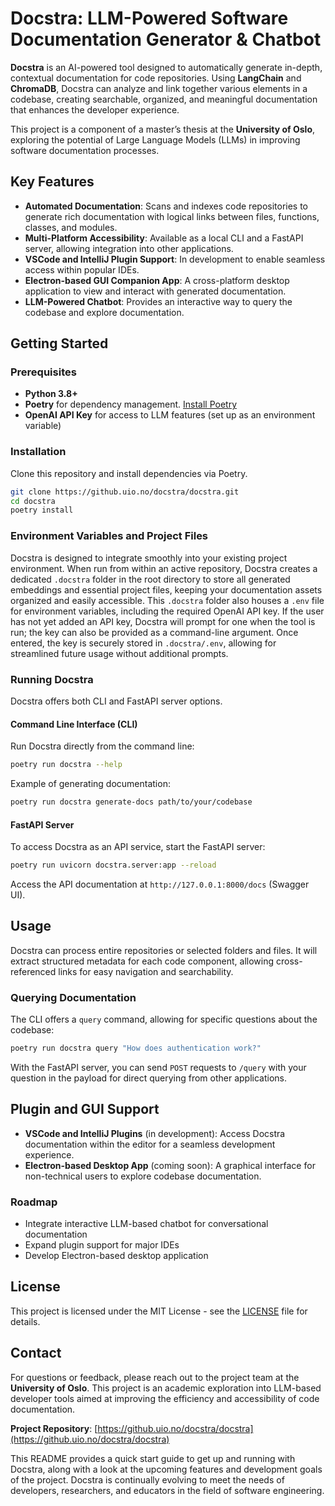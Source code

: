 # Docstra: LLM-Powered Software Documentation Generator & Chatbot

**Docstra** is an AI-powered tool designed to automatically generate in-depth, contextual documentation for code repositories. Using **LangChain** and **ChromaDB**, Docstra can analyze and link together various elements in a codebase, creating searchable, organized, and meaningful documentation that enhances the developer experience.

This project is a component of a master’s thesis at the **University of Oslo**, exploring the potential of Large Language Models (LLMs) in improving software documentation processes.

## Key Features

- **Automated Documentation**: Scans and indexes code repositories to generate rich documentation with logical links between files, functions, classes, and modules.
- **Multi-Platform Accessibility**: Available as a local CLI and a FastAPI server, allowing integration into other applications.
- **VSCode and IntelliJ Plugin Support**: In development to enable seamless access within popular IDEs.
- **Electron-based GUI Companion App**: A cross-platform desktop application to view and interact with generated documentation.
- **LLM-Powered Chatbot**: Provides an interactive way to query the codebase and explore documentation.

## Getting Started

### Prerequisites

- **Python 3.8+**
- **Poetry** for dependency management. [Install Poetry](https://python-poetry.org/docs/#installation)
- **OpenAI API Key** for access to LLM features (set up as an environment variable)

### Installation

Clone this repository and install dependencies via Poetry.

```bash
git clone https://github.uio.no/docstra/docstra.git
cd docstra
poetry install
```

### Environment Variables and Project Files

Docstra is designed to integrate smoothly into your existing project environment. When run from within an active repository, Docstra creates a dedicated `.docstra` folder in the root directory to store all generated embeddings and essential project files, keeping your documentation assets organized and easily accessible. This `.docstra` folder also houses a `.env` file for environment variables, including the required OpenAI API key. If the user has not yet added an API key, Docstra will prompt for one when the tool is run; the key can also be provided as a command-line argument. Once entered, the key is securely stored in `.docstra/.env`, allowing for streamlined future usage without additional prompts.

### Running Docstra

Docstra offers both CLI and FastAPI server options.

#### Command Line Interface (CLI)

Run Docstra directly from the command line:

```bash
poetry run docstra --help
```

Example of generating documentation:

```bash
poetry run docstra generate-docs path/to/your/codebase
```

#### FastAPI Server

To access Docstra as an API service, start the FastAPI server:

```bash
poetry run uvicorn docstra.server:app --reload
```

Access the API documentation at `http://127.0.0.1:8000/docs` (Swagger UI).

## Usage

Docstra can process entire repositories or selected folders and files. It will extract structured metadata for each code component, allowing cross-referenced links for easy navigation and searchability.

### Querying Documentation

The CLI offers a `query` command, allowing for specific questions about the codebase:

```bash
poetry run docstra query "How does authentication work?"
```

With the FastAPI server, you can send `POST` requests to `/query` with your question in the payload for direct querying from other applications.

## Plugin and GUI Support

- **VSCode and IntelliJ Plugins** (in development): Access Docstra documentation within the editor for a seamless development experience.
- **Electron-based Desktop App** (coming soon): A graphical interface for non-technical users to explore codebase documentation.

### Roadmap

- Integrate interactive LLM-based chatbot for conversational documentation
- Expand plugin support for major IDEs
- Develop Electron-based desktop application

## License

This project is licensed under the MIT License - see the [LICENSE](LICENSE) file for details.

## Contact

For questions or feedback, please reach out to the project team at the **University of Oslo**. This project is an academic exploration into LLM-based developer tools aimed at improving the efficiency and accessibility of code documentation.

**Project Repository**: [https://github.uio.no/docstra/docstra](https://github.uio.no/docstra/docstra)

This README provides a quick start guide to get up and running with Docstra, along with a look at the upcoming features and development goals of the project. Docstra is continually evolving to meet the needs of developers, researchers, and educators in the field of software engineering.
